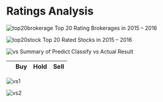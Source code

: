 # Ratings Analysis

![top20brokerage](https://user-images.githubusercontent.com/33438413/33235345-ca8f181e-d204-11e7-89f6-5d6f2d3fd673.png)
Top 20 Rating Brokerages in 2015 – 2016

![top20stock](https://user-images.githubusercontent.com/33438413/33235346-ca9e05e0-d204-11e7-8661-3b45a9e6b0f5.png)
Top 20 Rated Stocks in 2015 – 2016

![vs](https://user-images.githubusercontent.com/33438413/33235379-930c41ae-d205-11e7-8451-7411e0bd51c1.png)
Summary of Predict Classify vs Actual Result

| | Buy | Hold | Sell |
| ------ | :------: | :------: | :------: |

![vs1](https://user-images.githubusercontent.com/33438413/33235377-92f5f1ba-d205-11e7-9733-f8479d959377.png)



![vs2](https://user-images.githubusercontent.com/33438413/33235378-9300abe6-d205-11e7-9ffa-638bd70490d8.png)


